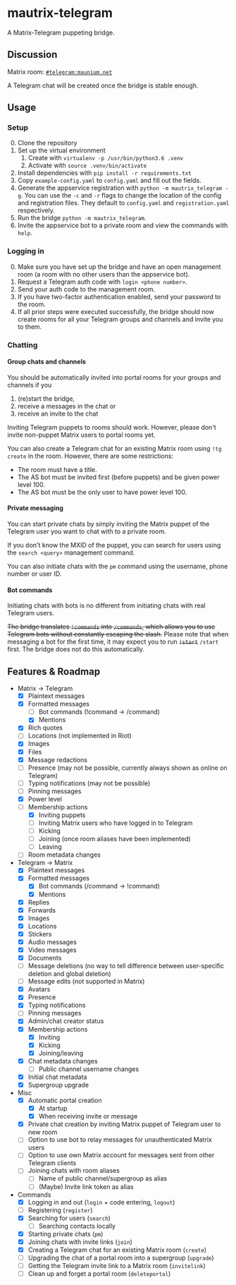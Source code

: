 # mautrix-telegram
A Matrix-Telegram puppeting bridge.

## Discussion
Matrix room: [`#telegram:maunium.net`](https://matrix.to/#/#telegram:maunium.net)

A Telegram chat will be created once the bridge is stable enough.

## Usage
### Setup
0. Clone the repository
1. Set up the virtual environment
   1. Create with `virtualenv -p /usr/bin/python3.6 .venv`
   2. Activate with `source .venv/bin/activate`
2. Install dependencies with `pip install -r requirements.txt`
3. Copy `example-config.yaml` to `config.yaml` and fill out the fields.
4. Generate the appservice registration with `python -m mautrix_telegram -g`.
   You can use the `-c` and `-r` flags to change the location of the config and registration files.
   They default to `config.yaml` and `registration.yaml` respectively.
5. Run the bridge `python -m mautrix_telegram`.
6. Invite the appservice bot to a private room and view the commands with `help`.

### Logging in
0. Make sure you have set up the bridge and have an open management room (a room with no other
   users than the appservice bot).
1. Request a Telegram auth code with `login <phone number>`.
2. Send your auth code to the management room.
3. If you have two-factor authentication enabled, send your password to the room.
4. If all prior steps were executed successfully, the bridge should now create rooms for all your
   Telegram groups and channels and invite you to them.

### Chatting
#### Group chats and channels
You should be automatically invited into portal rooms for your groups and channels if you
1. (re)start the bridge,
2. receive a messages in the chat or
3. receive an invite to the chat

Inviting Telegram puppets to rooms should work. However, please don't invite non-puppet Matrix
users to portal rooms yet.

You can also create a Telegram chat for an existing Matrix room using `!tg create` in the room.
However, there are some restrictions:
* The room must have a title.
* The AS bot must be invited first (before puppets) and be given power level 100.
* The AS bot must be the only user to have power level 100.

#### Private messaging
You can start private chats by simply inviting the Matrix puppet of the Telegram user you want to chat with to a private room.

If you don't know the MXID of the puppet, you can search for users using the `search <query>` management command.

You can also initiate chats with the `pm` command using the username, phone number or user ID.

#### Bot commands
Initiating chats with bots is no different from initiating chats with real Telegram users.

~~The bridge translates `!commands` into `/commands`, which allows you to use Telegram bots without constantly escaping
the slash.~~ Please note that when messaging a bot for the first time, it may expect you to run ~~`!start`~~ `/start` first.
The bridge does not do this automatically.

## Features & Roadmap
* Matrix → Telegram
  * [x] Plaintext messages
  * [x] Formatted messages
    * [ ] Bot commands (!command -> /command)
    * [x] Mentions
  * [x] Rich quotes
  * [ ] Locations (not implemented in Riot)
  * [x] Images
  * [x] Files
  * [x] Message redactions
  * [ ] Presence (may not be possible, currently always shown as online on Telegram)
  * [ ] Typing notifications (may not be possible)
  * [ ] Pinning messages
  * [x] Power level
  * [ ] Membership actions
    * [x] Inviting puppets
    * [ ] Inviting Matrix users who have logged in to Telegram
    * [ ] Kicking
    * [ ] Joining (once room aliases have been implemented)
    * [ ] Leaving
  * [ ] Room metadata changes
* Telegram → Matrix
  * [x] Plaintext messages
  * [x] Formatted messages
    * [x] Bot commands (/command -> !command)
    * [x] Mentions
  * [x] Replies
  * [x] Forwards
  * [x] Images
  * [x] Locations
  * [x] Stickers
  * [x] Audio messages
  * [x] Video messages
  * [x] Documents
  * [ ] Message deletions (no way to tell difference between user-specific deletion and global deletion)
  * [ ] Message edits (not supported in Matrix)
  * [x] Avatars
  * [x] Presence
  * [x] Typing notifications
  * [ ] Pinning messages
  * [x] Admin/chat creator status
  * [x] Membership actions
    * [x] Inviting
    * [x] Kicking
    * [x] Joining/leaving
  * [x] Chat metadata changes
    * [ ] Public channel username changes
  * [x] Initial chat metadata
  * [x] Supergroup upgrade
* Misc
  * [x] Automatic portal creation
    * [x] At startup
    * [x] When receiving invite or message
  * [x] Private chat creation by inviting Matrix puppet of Telegram user to new room
  * [ ] Option to use bot to relay messages for unauthenticated Matrix users
  * [ ] Option to use own Matrix account for messages sent from other Telegram clients
  * [ ] Joining chats with room aliases
    * [ ] Name of public channel/supergroup as alias
	* [ ] (Maybe) Invite link token as alias
* Commands
  * [x] Logging in and out (`login` + code entering, `logout`)
  * [ ] Registering (`register`)
  * [x] Searching for users (`search`)
    * [ ] Searching contacts locally
  * [x] Starting private chats (`pm`)
  * [x] Joining chats with invite links (`join`)
  * [x] Creating a Telegram chat for an existing Matrix room (`create`)
  * [ ] Upgrading the chat of a portal room into a supergroup (`upgrade`)
  * [ ] Getting the Telegram invite link to a Matrix room (`invitelink`)
  * [ ] Clean up and forget a portal room (`deleteportal`)
